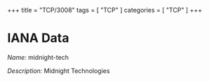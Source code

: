 +++
title = "TCP/3008"
tags = [ "TCP" ]
categories = [ "TCP" ]
+++

# IANA Data

_Name:_ midnight-tech

_Description:_ Midnight Technologies

